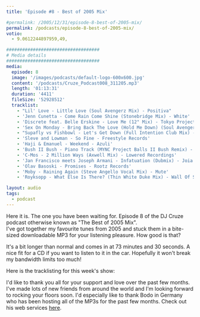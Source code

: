 ```yaml
---
title: 'Episode #8 - Best of 2005 Mix'

#permalink: /2005/12/31/episode-8-best-of-2005-mix/
permalink: /podcasts/episode-8-best-of-2005-mix/
votio:
  - 9.0612244897959,49,

###################################
# Media details
###################################
media:
  episode: 8
  image: '/images/podcasts/default-logo-600x600.jpg'
  content: '/podcasts/Cruze_Podcast008_311205.mp3'
  length: '01:13:31'
  duration: '4411'
  fileSize: '52928512'
  tracklist:
    - "Lil' Love - Little Love (Soul Avengerz Mix) - Positiva"
    - 'Jenn Cunetta - Come Rain Come Shine (Stonebridge Mix) - White'
    - 'Discrete feat. Belle Erskine - Love Me (12" Mix) - Tokyo Project'
    - 'Sex On Monday - Bring Back The Love (Hold Me Down) (Soul Avengerz Mix) - Oxyd / Manifesto Records]'
    - "Supafly vs Fishbowl - Let's Get Down (Full Intention Club Mix) - Eye Industries"
    - 'Sleve and Lowman - So Fine - Freestyle Records'
    - 'Haji & Emanuel - Weekend - Azuli'
    - 'Bush II Bush - Piano Track (MYNC Project Balls II Bush Remix) - CR2'
    - 'C-Mos - 2 Million Ways (Axwell Mix) - Lowered Recordings'
    - 'Jan Francisco meets Joseph Armani - Infatuation (Dubmix) - Joia'
    - 'Olav Basoski - Promises - Rootz Records'
    - 'Moby - Raining Again (Steve Angello Vocal Mix) - Mute'
    - 'Royksopp - What Else Is There? (Thin White Duke Mix) - Wall Of Sound'

layout: audio
tags:
  - podcast
---
```


Here it is. The one you have been waiting for. Episode 8 of the DJ Cruze podcast otherwise known as "The Best of 2005 Mix".  
I've got together my favourite tunes from 2005 and stuck them in a bite-sized downloadable MP3 for your listening pleasure. How good is that?

It's a bit longer than normal and comes in at 73 minutes and 30 seconds. A nice fit for a CD if you want to listen to it in the car. Hopefully it won't break my bandwidth limits too much!

Here is the tracklisting for this week's show:

I'd like to thank you all for your support and love over the past few months. I've made lots of new friends from around the world and I'm looking forward to rocking your floors soon. I'd especially like to thank Bodo in Germany who has been hosting all of the MP3s for the past few months. Check out his web services [here][20].

[1]: http://www.djcruzeaudio.co.uk/podcasts/Cruze_Podcast008_311205.mp3
[2]: http://www.djcruze.co.uk/cms/podcasts/feed/rss2
[3]: http://www.soulavengerz.com/
[4]: http://www.JennCunetta.com/
[5]: http://www.tokyoproject.com/
[6]: http://www.manifesto-records.com/
[7]: http://www.eyeindustries.com/
[8]: http://www.freestylerecords.co.uk/
[9]: http://www.biglovemusic.co.uk/
[10]: http://azuli.com/
[11]: http://www.myncproject.com/
[12]: http://www.axwell.co.uk/
[13]: http://www.joiarecords.com/
[14]: http://www.olavbasoski.nl/
[15]: http://www.rootzrecords.nl/
[16]: http://www.moby.com/
[17]: http://www.sizerecords.com/
[18]: http://www.royksopp.com
[19]: http://www.wallofsound.net
[20]: http://www.acm-edv.de/
